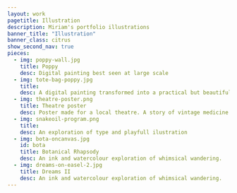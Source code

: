 ```yaml
---
layout: work
pagetitle: Illustration
description: Miriam's portfolio illustrations
banner_title: "Illustration"
banner_class: citrus
show_second_nav: true
pieces:
  - img: poppy-wall.jpg
    title: Poppy
    desc: Digital painting best seen at large scale
  - img: tote-bag-poppy.jpg
    title:
    desc: A digital painting transformed into a practical but beautiful tote-bag. Grocery shopping has never looked so good!
  - img: theatre-poster.png
    title: Theatre poster
    desc: Poster made for a local theatre. A story of vintage medicine and snakelike caniving...
  - img: snakeoil-program.png
    title:
    desc: An exploration of type and playfull ilustration
  - img: bota-oncanvas.jpg
    id: bota
    title: Botanical Rhapsody
    desc: An ink and watercolour exploration of whimsical wandering.
  - img: dreams-on-easel-2.jpg
    title: Dreams II
    desc: An ink and watercolour exploration of whimsical wandering.
---
```

